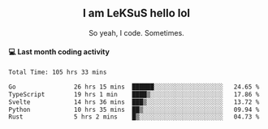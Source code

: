 <h2 align="center">I am LeKSuS hello lol</h2>
<p align="center">So yeah, I code. Sometimes.</p>

#### :computer: Last month coding activity
<!--START_SECTION:waka-->

```txt
Total Time: 105 hrs 33 mins

Go                26 hrs 15 mins  ██████░░░░░░░░░░░░░░░░░░░   24.65 %
TypeScript        19 hrs 1 min    ████▒░░░░░░░░░░░░░░░░░░░░   17.86 %
Svelte            14 hrs 36 mins  ███▒░░░░░░░░░░░░░░░░░░░░░   13.72 %
Python            10 hrs 35 mins  ██▒░░░░░░░░░░░░░░░░░░░░░░   09.94 %
Rust              5 hrs 2 mins    █▒░░░░░░░░░░░░░░░░░░░░░░░   04.73 %
```

<!--END_SECTION:waka-->
